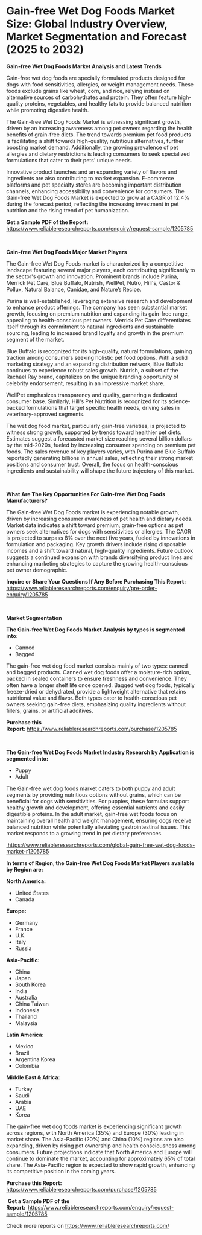 <p><h1>Gain-free Wet Dog Foods Market Size: Global Industry Overview, Market Segmentation and Forecast (2025 to 2032)</h1></p><p><strong>Gain-free Wet Dog Foods Market Analysis and Latest Trends</strong></p>
<p><p>Gain-free wet dog foods are specially formulated products designed for dogs with food sensitivities, allergies, or weight management needs. These foods exclude grains like wheat, corn, and rice, relying instead on alternative sources of carbohydrates and protein. They often feature high-quality proteins, vegetables, and healthy fats to provide balanced nutrition while promoting digestive health.</p><p>The Gain-free Wet Dog Foods Market is witnessing significant growth, driven by an increasing awareness among pet owners regarding the health benefits of grain-free diets. The trend towards premium pet food products is facilitating a shift towards high-quality, nutritious alternatives, further boosting market demand. Additionally, the growing prevalence of pet allergies and dietary restrictions is leading consumers to seek specialized formulations that cater to their pets' unique needs.</p><p>Innovative product launches and an expanding variety of flavors and ingredients are also contributing to market expansion. E-commerce platforms and pet specialty stores are becoming important distribution channels, enhancing accessibility and convenience for consumers. The Gain-free Wet Dog Foods Market is expected to grow at a CAGR of 12.4% during the forecast period, reflecting the increasing investment in pet nutrition and the rising trend of pet humanization.</p></p>
<p><strong>Get a Sample PDF of the Report:&nbsp;</strong> <a href="https://www.reliableresearchreports.com/enquiry/request-sample/1205785?utm_campaign=2229&utm_medium=2&utm_source=Github&utm_content=ia&utm_term=09022025&utm_id=gain-free-wet-dog-foods">https://www.reliableresearchreports.com/enquiry/request-sample/1205785</a></p>
<p>&nbsp;</p>
<p><strong>Gain-free Wet Dog Foods Major Market Players</strong></p>
<p><p>The Gain-free Wet Dog Foods market is characterized by a competitive landscape featuring several major players, each contributing significantly to the sector's growth and innovation. Prominent brands include Purina, Merrick Pet Care, Blue Buffalo, Nutrish, WellPet, Nutro, Hill's, Castor & Pollux, Natural Balance, Canidae, and Nature’s Recipe. </p><p>Purina is well-established, leveraging extensive research and development to enhance product offerings. The company has seen substantial market growth, focusing on premium nutrition and expanding its gain-free range, appealing to health-conscious pet owners. Merrick Pet Care differentiates itself through its commitment to natural ingredients and sustainable sourcing, leading to increased brand loyalty and growth in the premium segment of the market.</p><p>Blue Buffalo is recognized for its high-quality, natural formulations, gaining traction among consumers seeking holistic pet food options. With a solid marketing strategy and an expanding distribution network, Blue Buffalo continues to experience robust sales growth. Nutrish, a subset of the Rachael Ray brand, capitalizes on the unique branding opportunity of celebrity endorsement, resulting in an impressive market share.</p><p>WellPet emphasizes transparency and quality, garnering a dedicated consumer base. Similarly, Hill's Pet Nutrition is recognized for its science-backed formulations that target specific health needs, driving sales in veterinary-approved segments. </p><p>The wet dog food market, particularly gain-free varieties, is projected to witness strong growth, supported by trends toward healthier pet diets. Estimates suggest a forecasted market size reaching several billion dollars by the mid-2020s, fueled by increasing consumer spending on premium pet foods. The sales revenue of key players varies, with Purina and Blue Buffalo reportedly generating billions in annual sales, reflecting their strong market positions and consumer trust. Overall, the focus on health-conscious ingredients and sustainability will shape the future trajectory of this market.</p></p>
<p>&nbsp;</p>
<p><strong>What Are The Key Opportunities For Gain-free Wet Dog Foods Manufacturers?</strong></p>
<p><p>The Gain-free Wet Dog Foods market is experiencing notable growth, driven by increasing consumer awareness of pet health and dietary needs. Market data indicates a shift toward premium, grain-free options as pet owners seek alternatives for dogs with sensitivities or allergies. The CAGR is projected to surpass 8% over the next five years, fueled by innovations in formulation and packaging. Key growth drivers include rising disposable incomes and a shift toward natural, high-quality ingredients. Future outlook suggests a continued expansion with brands diversifying product lines and enhancing marketing strategies to capture the growing health-conscious pet owner demographic.</p></p>
<p><strong>Inquire or Share Your Questions If Any Before Purchasing This Report:</strong> <a href="https://www.reliableresearchreports.com/enquiry/pre-order-enquiry/1205785?utm_campaign=2229&utm_medium=2&utm_source=Github&utm_content=ia&utm_term=09022025&utm_id=gain-free-wet-dog-foods">https://www.reliableresearchreports.com/enquiry/pre-order-enquiry/1205785</a></p>
<p>&nbsp;</p>
<p><strong>Market Segmentation</strong></p>
<p><strong>The Gain-free Wet Dog Foods Market Analysis by types is segmented into:</strong></p>
<p><ul><li>Canned</li><li>Bagged</li></ul></p>
<p><p>The gain-free wet dog food market consists mainly of two types: canned and bagged products. Canned wet dog foods offer a moisture-rich option, packed in sealed containers to ensure freshness and convenience. They often have a longer shelf life once opened. Bagged wet dog foods, typically freeze-dried or dehydrated, provide a lightweight alternative that retains nutritional value and flavor. Both types cater to health-conscious pet owners seeking gain-free diets, emphasizing quality ingredients without fillers, grains, or artificial additives.</p></p>
<p><strong>Purchase this Report:&nbsp;</strong><a href="https://www.reliableresearchreports.com/purchase/1205785?utm_campaign=2229&utm_medium=2&utm_source=Github&utm_content=ia&utm_term=09022025&utm_id=gain-free-wet-dog-foods">https://www.reliableresearchreports.com/purchase/1205785</a></p>
<p>&nbsp;</p>
<p><strong>The Gain-free Wet Dog Foods Market Industry Research by Application is segmented into:</strong></p>
<p><ul><li>Puppy</li><li>Adult</li></ul></p>
<p><p>The Gain-free wet dog foods market caters to both puppy and adult segments by providing nutritious options without grains, which can be beneficial for dogs with sensitivities. For puppies, these formulas support healthy growth and development, offering essential nutrients and easily digestible proteins. In the adult market, gain-free wet foods focus on maintaining overall health and weight management, ensuring dogs receive balanced nutrition while potentially alleviating gastrointestinal issues. This market responds to a growing trend in pet dietary preferences.</p></p>
<p><a href="https://www.reliableresearchreports.com/global-gain-free-wet-dog-foods-market-r1205785?utm_campaign=2229&utm_medium=2&utm_source=Github&utm_content=ia&utm_term=09022025&utm_id=gain-free-wet-dog-foods">&nbsp;https://www.reliableresearchreports.com/global-gain-free-wet-dog-foods-market-r1205785</a></p>
<p><strong>In terms of Region, the Gain-free Wet Dog Foods Market Players available by Region are:</strong></p>
<p>
    <p> <strong> North America: </strong>
        <ul>
            <li>United States</li>
            <li>Canada</li>
        </ul>
        </p> 
    <p> <strong> Europe: </strong>
        <ul>
            <li>Germany</li>
            <li>France</li>
            <li>U.K.</li>
            <li>Italy</li>
            <li>Russia</li>
        </ul>
        </p> 
    <p> <strong> Asia-Pacific: </strong>
        <ul>
            <li>China</li>
            <li>Japan</li>
            <li>South Korea</li>
            <li>India</li>
            <li>Australia</li>
            <li>China Taiwan</li>
            <li>Indonesia</li>
            <li>Thailand</li>
            <li>Malaysia</li>
        </ul>
        </p> 
    <p> <strong> Latin America: </strong>
        <ul>
            <li>Mexico</li>
            <li>Brazil</li>
            <li>Argentina Korea</li>
            <li>Colombia</li>
        </ul>
        </p> 
    <p> <strong> Middle East & Africa: </strong>
        <ul>
            <li>Turkey</li>
            <li>Saudi</li>
            <li>Arabia</li>
            <li>UAE</li>
            <li>Korea</li>
        </ul>
    </p>
    </p>
<p><p>The gain-free wet dog foods market is experiencing significant growth across regions, with North America (35%) and Europe (30%) leading in market share. The Asia-Pacific (20%) and China (10%) regions are also expanding, driven by rising pet ownership and health consciousness among consumers. Future projections indicate that North America and Europe will continue to dominate the market, accounting for approximately 65% of total share. The Asia-Pacific region is expected to show rapid growth, enhancing its competitive position in the coming years.</p></p>
<p><strong>Purchase this Report: </strong><a href="https://www.reliableresearchreports.com/purchase/1205785?utm_campaign=2229&utm_medium=2&utm_source=Github&utm_content=ia&utm_term=09022025&utm_id=gain-free-wet-dog-foods">https://www.reliableresearchreports.com/purchase/1205785</a></p>
<p>&nbsp;<strong>Get a Sample PDF of the Report:&nbsp;&nbsp;</strong><a href="https://www.reliableresearchreports.com/enquiry/request-sample/1205785?utm_campaign=2229&utm_medium=2&utm_source=Github&utm_content=ia&utm_term=09022025&utm_id=gain-free-wet-dog-foods">https://www.reliableresearchreports.com/enquiry/request-sample/1205785</a></p>
<p><strong></strong></p>
<p>Check more reports on <a href="https://www.reliableresearchreports.com/?utm_campaign=2229&utm_medium=2&utm_source=Github&utm_content=ia&utm_term=09022025&utm_id=gain-free-wet-dog-foods">https://www.reliableresearchreports.com/</a></p>